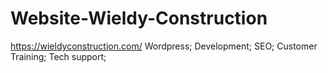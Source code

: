 # Website-Wieldy-Construction
https://wieldyconstruction.com/
Wordpress;
Development;
SEO;
Customer Training;
Tech support;
